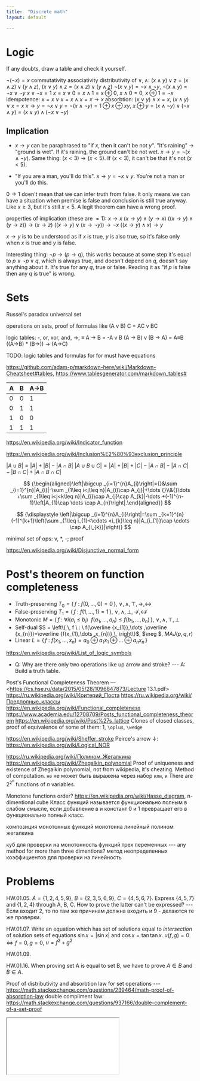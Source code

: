 ```yaml
---
title:  "Discrete math"
layout: default

---
```


# Logic

If any doubts, draw a table and check it yourself. 

$\neg(\neg x) = x$
commutativity
associativity
distributivity of $\vee, \wedge$: $(x \wedge y) \vee z = (x \wedge z) \vee (y \wedge z)$, $(x \vee y) \wedge z = (x \wedge z) \vee (y \wedge z)$
$\neg (x \vee y) = \neg x \wedge \neg y$, $\neg (x \wedge y) = \neg x \vee \neg y$
$x \vee \neg x = 1$
$x = x \vee 0 = x \wedge 1 = x \oplus 0$, $x \wedge 0 = 0$, $x \oplus 1 = \neg x$
idempotence: $x = x \vee x = x \wedge x = x \rightarrow x$
absorbtion: $(x \vee y) \wedge x = x$, $(x \wedge y) \vee x = x$
$x \rightarrow y = \neg x \vee y = \neg (x \wedge \neg y) = 1 \oplus x \oplus xy$, $x \oplus y = (x \wedge \neg y) \vee (\neg x \wedge y) = (x \vee y) \wedge (\neg x \vee \neg y)$

## Implication

- $x \rightarrow y$ can be paraphrased to "if $x$, then it can't be not $y$". "It's raining" $\rightarrow$ "ground is wet". If it's raining, the ground can't be not wet. $x \rightarrow y = \neg (x \wedge \neg y)$.
Same thing: $(x < 3) \rightarrow (x < 5)$. If $(x < 3)$, it can't be that it's not $(x < 5)$.

- "If you are a man, you'll do this". $x \rightarrow y = \neg x \vee y$. You're not a man or you'll do this.

$0 \rightarrow 1$ doen't mean that we can infer truth from false.
It only means we can have a situation when premise is false and conclusion is still true anyway. Like $x \ge 3$, but it's still $x < 5$.
A legit theorem can have a wrong proof.


properties of implication (these are $= 1$):
$x \rightarrow x$
$(x \rightarrow y) \wedge (y \rightarrow x)$
$((x \rightarrow y) \wedge (y \rightarrow z)) \rightarrow (x \rightarrow z)$
$((x \rightarrow y) \vee (x \rightarrow \neg y)) \rightarrow \neg x$
$((x \rightarrow y) \wedge x) \rightarrow y$

$x \rightarrow y$ is to be understood as if $x$ is true, $y$ is also true, so it's false only when $x$ is true and $y$ is false.

Interesting thing: $\neg p \rightarrow (p \rightarrow q)$, this works because at some step it's equal to $p \vee \neg p \vee q$, which is always true, and doesn't depend on $q$, doesn't say anything about it. It's true for any $q$, true or false.
Reading it as "if $p$ is false then any $q$ is true" is wrong.


# Sets

Russel's paradox
universal set
    
operations on sets, proof of formulas like (A v B) C = AC v BC
    
logic tables: -, or, xor, and, ->, ≡
A -> B = -A v B
(A -> B) v (B -> A) = A≡B
((A->B) * (B->)) -> (A->C)


TODO: logic tables and formulas for for must have equations

<https://github.com/adam-p/markdown-here/wiki/Markdown-Cheatsheet#tables>, <https://www.tablesgenerator.com/markdown_tables#>

| A | B | A->B |
|---|---|------|
| 0 | 0 | 1  |
| 0 | 1 | 1  |
| 1 | 0 | 0  |
| 1 | 1 | 1  |

<https://en.wikipedia.org/wiki/Indicator_function>

<https://en.wikipedia.org/wiki/Inclusion%E2%80%93exclusion_principle>


<span markdown="0">$| A \cup B| = |A| + |B| - |A \cap B|$</span>
<span markdown="0">$|A\cup B\cup C|=|A|+|B|+|C|-|A\cap B|-|A\cap C|-|B\cap C|+|A\cap B\cap C|$</span>


$$
{\begin{aligned}\left|\bigcup _{i=1}^{n}A_{i}\right|={}&\sum _{i=1}^{n}|A_{i}|-\sum _{1\leq i<j\leq n}|A_{i}\cap A_{j}|+\dots {}\\&{}\dots +\sum _{1\leq i<j<k\leq n}|A_{i}\cap A_{j}\cap A_{k}|-\dots +(-1)^{n-1}\left|A_{1}\cap \dots \cap A_{n}\right|.\end{aligned}}
$$

$$
{\displaystyle \left|\bigcup _{i=1}^{n}A_{i}\right|=\sum _{k=1}^{n}(-1)^{k+1}\left(\sum _{1\leq i_{1}<\cdots <i_{k}\leq n}|A_{i_{1}}\cap \cdots \cap A_{i_{k}}|\right)}
$$

minimal set of ops: v, *, -; proof

<https://en.wikipedia.org/wiki/Disjunctive_normal_form>

# Post's theorem on function completeness

- Truth-preserving <span markdown="0">$T_0 = \left\{ \, f \ : \ f(0,\dots ,0) = 0 \, \right\}$</span>, $\vee ,\wedge ,\top ,\rightarrow ,\leftrightarrow$
- False-preserving <span markdown="0">$T_1 = \left\{ \, f \ : \ f(1,\dots ,1) = 1 \, \right\}$</span>, $\vee ,\wedge ,\bot ,\nrightarrow ,\nleftrightarrow$
- Monotonic <span markdown="0">$M = \left\{ \, f \ : \ \forall i(a_{i}\leq b_{i}) \ \ f(a_{1},\dots ,a_{n})\leq f(b_{1},\dots ,b_{n}) \, \right\}$</span>, $\vee ,\wedge ,\top ,\bot$
- Self-dual <span markdown="0">$S = \left\{ \, f \ : \ f(\overline {x_{1}},\dots ,\overline {x_{n}})=\overline {f(x_{1},\dots ,x_{n})} \, \right\}$</span>, $\neg $, $MAJ(p, q, r)$
- Linear <span markdown="0">$L = \left\{ \, f \ : \ f(x_{1},\dots ,x_{n})=a_{0}\oplus a_{1}x_{1}\oplus \dots \oplus a_{n}x_{n} \,  \right\}$</span> 

<https://en.wikipedia.org/wiki/List_of_logic_symbols>

- Q: Why are there only two operations like up arrow and stroke? --- A: Build a truth table.

Post's Functional Completeness Theorem — <https://cs.hse.ru/data/2015/05/28/1096847873/Lecture 13.1.pdf>
<https://ru.wikipedia.org/wiki/Критерий_Поста>
<https://ru.wikipedia.org/wiki/Предполные_классы>
<https://en.wikipedia.org/wiki/Functional_completeness>
<https://www.academia.edu/12708709/Posts_functional_completeness_theorem>
<https://en.wikipedia.org/wiki/Post%27s_lattice>
Clones of closed classes, proof of equivalence of some of them: 1, `\oplus`, `\wedge`

<https://en.wikipedia.org/wiki/Sheffer_stroke>
Peirce's arrow $\downarrow$: <https://en.wikipedia.org/wiki/Logical_NOR>


<https://ru.wikipedia.org/wiki/Полином_Жегалкина>
<https://en.wikipedia.org/wiki/Zhegalkin_polynomial>
Proof of uniqueness and existence of Zhegalkin polynomial, not from wikipedia, it's cheating.
Method of computation.
`не` не может быть выражена через набор `или`, `и`
There are $2^{2^n}$ functions of $n$ variables.

Monotone functions order? <https://en.wikipedia.org/wiki/Hasse_diagram>, n-dimentional cube
Класс функций называется функционально полным в слабом смысле, если добавление в и констант 0 и 1 превращает его в функционально полный класс.

композиция монотонных функций монотонна
линейный полином жегалкина

куб для проверки на монотонность функций трех переменных --- any method for more than three dimentions?
метод неопределенных коэффициентов для проверки на линейность


# Problems

HW.01.05. $A = \{ 1, 2, 4, 5, 9 \}$, $B = \{ 2, 3, 5, 6, 9 \}$, $C = \{ 4, 5, 6, 7 \}$. Express $\{4, 5, 7\}$ and $\{1, 2, 4\}$ through A, B, C.
How to prove the latter can't be expressed?
--- Если входит 2, то по там же причинам должна входить и 9 - делаются те же проверки.

HW.01.07. Write an equation which has set of solutions equal to _intersection_ of solution sets of equations <span markdown="0">$\sin x = |\sin x|$ and $\cos x = \tan{\tan x}$</span>.
$u(f, g) = 0 \Leftrightarrow f=0, g=0$, $u=f^2+g^2$

HW.01.09.

HW.01.16. When proving set A is equal to set B, we have to prove $A \in B$ and $B \in A$.

Proof of distributivity and absorbtion law for set operations --- <https://math.stackexchange.com/questions/239464/math-proof-of-absorption-law>
double compliment law: <https://math.stackexchange.com/questions/937166/double-complement-of-a-set-proof>



<iframe class="autoresize nodisplay superlearn-iframe" src="{{ site.superlearn_url }}/ht/asdf2?deckname=math -- discrete math">
    <p>Your browser does not support iframes.</p>
</iframe>
